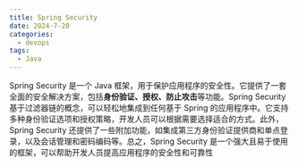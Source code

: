 ```yaml
---
title: Spring Security
date: 2024-7-20
categories:
  - devops
tags:
  - Java
---
```


Spring Security 是一个 Java 框架，用于保护应用程序的安全性。它提供了一套全面的安全解决方案，包括**身份验证、授权、防止攻击**等功能。Spring Security 基于过滤器链的概念，可以轻松地集成到任何基于 Spring 的应用程序中。它支持多种身份验证选项和授权策略，开发人员可以根据需要选择适合的方式。此外，Spring Security 还提供了一些附加功能，如集成第三方身份验证提供商和单点登录，以及会话管理和密码编码等。总之，Spring Security 是一个强大且易于使用的框架，可以帮助开发人员提高应用程序的安全性和可靠性

